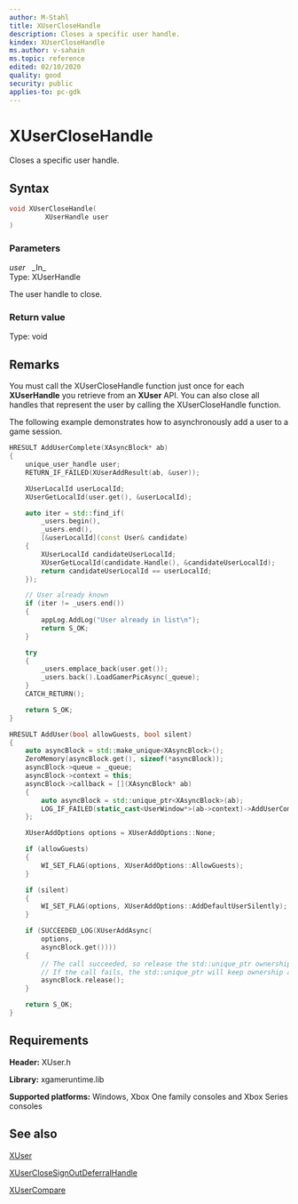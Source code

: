 ```yaml
---
author: M-Stahl
title: XUserCloseHandle
description: Closes a specific user handle.
kindex: XUserCloseHandle
ms.author: v-sahain
ms.topic: reference
edited: 02/10/2020
quality: good
security: public
applies-to: pc-gdk
---
```


# XUserCloseHandle  

Closes a specific user handle.  

## Syntax  
  
```cpp
void XUserCloseHandle(  
         XUserHandle user  
)  
```  
  
### Parameters  
  
*user* &nbsp;&nbsp;\_In\_  
Type: XUserHandle  

The user handle to close.  

### Return value

Type: void
  
## Remarks
  
You must call the XUserCloseHandle function just once for each **XUserHandle** you retrieve from an **XUser** API.
You can also close all handles that represent the user by calling the XUserCloseHandle function.

The following example demonstrates how to asynchronously add a user to a game session.
  
```cpp
HRESULT AddUserComplete(XAsyncBlock* ab)
{
    unique_user_handle user;
    RETURN_IF_FAILED(XUserAddResult(ab, &user));

    XUserLocalId userLocalId;
    XUserGetLocalId(user.get(), &userLocalId);

    auto iter = std::find_if(
        _users.begin(),
        _users.end(),
        [&userLocalId](const User& candidate)
    {
        XUserLocalId candidateUserLocalId;
        XUserGetLocalId(candidate.Handle(), &candidateUserLocalId);
        return candidateUserLocalId == userLocalId;
    });

    // User already known
    if (iter != _users.end())
    {
        appLog.AddLog("User already in list\n");
        return S_OK;
    }

    try
    {
        _users.emplace_back(user.get());
        _users.back().LoadGamerPicAsync(_queue);
    }
    CATCH_RETURN();

    return S_OK;
}

HRESULT AddUser(bool allowGuests, bool silent)
{
    auto asyncBlock = std::make_unique<XAsyncBlock>();
    ZeroMemory(asyncBlock.get(), sizeof(*asyncBlock));
    asyncBlock->queue = _queue;
    asyncBlock->context = this;
    asyncBlock->callback = [](XAsyncBlock* ab)
    {
        auto asyncBlock = std::unique_ptr<XAsyncBlock>(ab);
        LOG_IF_FAILED(static_cast<UserWindow*>(ab->context)->AddUserComplete(ab));
    };

    XUserAddOptions options = XUserAddOptions::None;

    if (allowGuests)
    {
        WI_SET_FLAG(options, XUserAddOptions::AllowGuests);
    }

    if (silent)
    {
        WI_SET_FLAG(options, XUserAddOptions::AddDefaultUserSilently);
    }

    if (SUCCEEDED_LOG(XUserAddAsync(
        options,
        asyncBlock.get())))
    {
        // The call succeeded, so release the std::unique_ptr ownership of XAsyncBlock* since the callback will take over ownership.
        // If the call fails, the std::unique_ptr will keep ownership and delete the XAsyncBlock*
        asyncBlock.release();
    }

    return S_OK;
}
```

  
## Requirements  
  
**Header:** XUser.h
  
**Library:** xgameruntime.lib  
  
**Supported platforms:** Windows, Xbox One family consoles and Xbox Series consoles  
  
## See also

[XUser](../xuser_members.md)

[XUserCloseSignOutDeferralHandle](xuserclosesignoutdeferralhandle.md)

[XUserCompare](xusercompare.md)  